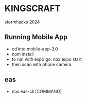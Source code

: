 # KINGSCRAFT

stormhacks 2024

## Running Mobile App

- cd into mobile-app-3.0
- npm install
- to run with expo go: npx expo start
- then scan with phone camera

## eas

- npx eas-cli [COMMAND]
